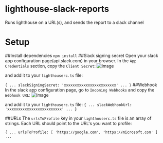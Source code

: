 # lighthouse-slack-reports
Runs lighthouse on a URL(s), and sends the report to a slack channel

# Setup
##Install dependencies
`npm install`
##Slack signing secret
Open your slack app configuration page(api.slack.com) in your browser. In the `App Credentials` section, copy the `Client Secret`:
![image](https://user-images.githubusercontent.com/650317/185105192-c5cf422a-ac8a-422c-927a-fb1bd2541022.png)

and add it to your `lighthouserc.ts` file:

`
{
  ...
  slackSigningSecret: 'xxxxxxxxxxxxxxxxxxxxxxxx'
  ...
}
`
##Webhook
In the slack app configuration page, go to `Incoming Webhooks` and copy the `Webhook URL`:
![image](https://user-images.githubusercontent.com/650317/185106519-f5d6238b-46be-473a-9251-67e4f7dc4cad.png)

and add it to your `lighthouserc.ts` file:
`
{
  ...
  slackWebhookUrl: 'xxxxxxxxxxxxxxxxxxxxxxxxx'
  ...
}
`

##URLs
The `urlsToProfile` key in your `lighthouserc.ts` file is an array of strings. Each URL should point to the URL's you want to profile:

`
{
  ...
  urlsToProfile: [
		'https://google.com',
    'https://microsoft.com'
	]
  ...
`
